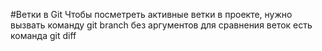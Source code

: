 #Ветки в Git
Чтобы посметреть активные ветки в проекте, нужно вызвать команду git branch без аргументов
для сравнения веток есть команда git diff
